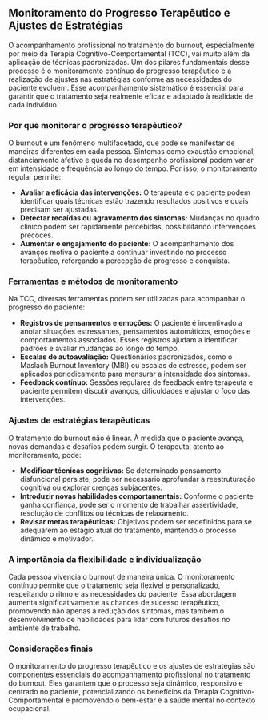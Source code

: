 
## Monitoramento do Progresso Terapêutico e Ajustes de Estratégias

O acompanhamento profissional no tratamento do burnout, especialmente por meio da Terapia Cognitivo-Comportamental (TCC), vai muito além da aplicação de técnicas padronizadas. Um dos pilares fundamentais desse processo é o monitoramento contínuo do progresso terapêutico e a realização de ajustes nas estratégias conforme as necessidades do paciente evoluem. Esse acompanhamento sistemático é essencial para garantir que o tratamento seja realmente eficaz e adaptado à realidade de cada indivíduo.

### Por que monitorar o progresso terapêutico?

O burnout é um fenômeno multifacetado, que pode se manifestar de maneiras diferentes em cada pessoa. Sintomas como exaustão emocional, distanciamento afetivo e queda no desempenho profissional podem variar em intensidade e frequência ao longo do tempo. Por isso, o monitoramento regular permite:

- **Avaliar a eficácia das intervenções:** O terapeuta e o paciente podem identificar quais técnicas estão trazendo resultados positivos e quais precisam ser ajustadas.
- **Detectar recaídas ou agravamento dos sintomas:** Mudanças no quadro clínico podem ser rapidamente percebidas, possibilitando intervenções precoces.
- **Aumentar o engajamento do paciente:** O acompanhamento dos avanços motiva o paciente a continuar investindo no processo terapêutico, reforçando a percepção de progresso e conquista.

### Ferramentas e métodos de monitoramento

Na TCC, diversas ferramentas podem ser utilizadas para acompanhar o progresso do paciente:

- **Registros de pensamentos e emoções:** O paciente é incentivado a anotar situações estressantes, pensamentos automáticos, emoções e comportamentos associados. Esses registros ajudam a identificar padrões e avaliar mudanças ao longo do tempo.
- **Escalas de autoavaliação:** Questionários padronizados, como o Maslach Burnout Inventory (MBI) ou escalas de estresse, podem ser aplicados periodicamente para mensurar a intensidade dos sintomas.
- **Feedback contínuo:** Sessões regulares de feedback entre terapeuta e paciente permitem discutir avanços, dificuldades e ajustar o foco das intervenções.

### Ajustes de estratégias terapêuticas

O tratamento do burnout não é linear. À medida que o paciente avança, novas demandas e desafios podem surgir. O terapeuta, atento ao monitoramento, pode:

- **Modificar técnicas cognitivas:** Se determinado pensamento disfuncional persiste, pode ser necessário aprofundar a reestruturação cognitiva ou explorar crenças subjacentes.
- **Introduzir novas habilidades comportamentais:** Conforme o paciente ganha confiança, pode ser o momento de trabalhar assertividade, resolução de conflitos ou técnicas de relaxamento.
- **Revisar metas terapêuticas:** Objetivos podem ser redefinidos para se adequarem ao estágio atual do tratamento, mantendo o processo dinâmico e motivador.

### A importância da flexibilidade e individualização

Cada pessoa vivencia o burnout de maneira única. O monitoramento contínuo permite que o tratamento seja flexível e personalizado, respeitando o ritmo e as necessidades do paciente. Essa abordagem aumenta significativamente as chances de sucesso terapêutico, promovendo não apenas a redução dos sintomas, mas também o desenvolvimento de habilidades para lidar com futuros desafios no ambiente de trabalho.

### Considerações finais

O monitoramento do progresso terapêutico e os ajustes de estratégias são componentes essenciais do acompanhamento profissional no tratamento do burnout. Eles garantem que o processo seja dinâmico, responsivo e centrado no paciente, potencializando os benefícios da Terapia Cognitivo-Comportamental e promovendo o bem-estar e a saúde mental no contexto ocupacional.
```
